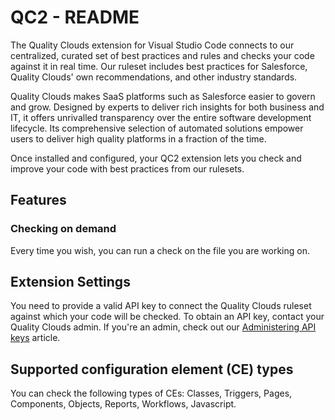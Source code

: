 # QC2 - README

The Quality Clouds extension for Visual Studio Code connects to our centralized, curated set of best practices and rules and checks your code against it in real time.
Our ruleset includes best practices for Salesforce, Quality Clouds' own recommendations, and other industry standards.

Quality Clouds makes SaaS platforms such as Salesforce easier to govern and grow.
Designed by experts to deliver rich insights for both business and IT, it offers unrivalled transparency over the entire software development lifecycle.
Its comprehensive selection of automated solutions empower users to deliver high quality platforms in a fraction of the time.

Once installed and configured, your QC2 extension lets you check and improve your code with best practices from our rulesets.

## Features

### Checking on demand
Every time you wish, you can run a check on the file you are working on.


## Extension Settings

You need to provide a valid API key to connect the Quality Clouds ruleset against which your code will be checked.
To obtain an API key, contact your Quality Clouds admin.
If you're an admin, check out our [Administering API keys](https://docs.qualityclouds.com/display/QCD/Administering+API+keys) article.

## Supported configuration element (CE) types
You can check the following types of CEs: Classes, Triggers, Pages, Components, Objects, Reports, Workflows, Javascript.
